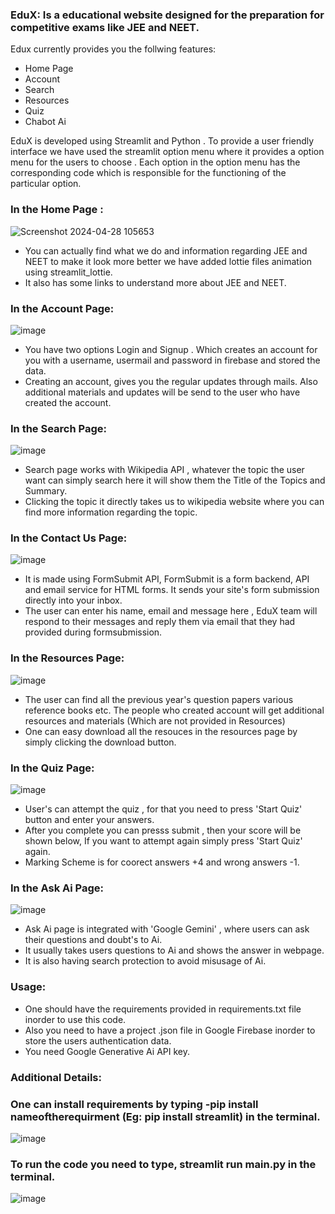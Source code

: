 ### EduX:  Is a educational website designed for the preparation for competitive exams like JEE and NEET.
Edux currently provides you the follwing features:
- Home Page
- Account
- Search
- Resources
- Quiz
- Chabot Ai
  
EduX is developed using Streamlit and Python . To provide a user friendly interface we have used the streamlit option menu where it provides a option menu for the users to choose . Each option in the option menu has the corresponding code which  is responsible for the functioning of the particular option.

### In the Home Page :
![Screenshot 2024-04-28 105653](https://github.com/chaitanya6777/web_EduX/assets/168096245/121d4d8a-e9fc-47b5-be2c-eecede626536)


- You can actually find what we do and information regarding JEE and NEET to make it look more better we have added lottie files animation using streamlit_lottie.
- It also has some links to understand more about JEE and NEET.

### In the Account Page:
![image](https://github.com/chaitanya6777/web_EduX/assets/168096245/e2174f21-cb53-4484-82a2-6a06d884a8a1)

- You have two options Login and Signup . Which creates an account for you with a username, usermail and password in firebase and stored the data.
- Creating an account, gives you the regular updates through mails. Also additional materials and updates will be send to the user who have created the account.

### In the Search Page:
![image](https://github.com/chaitanya6777/web_EduX/assets/168096245/3654573f-a799-4c84-9e42-f39f7da8fdc6)

- Search page works with Wikipedia API , whatever the topic the user want can simply search here it will show them the Title of the Topics and Summary.
- Clicking the topic it directly takes us to wikipedia website where you can find more information regarding the topic.

### In the Contact Us Page:
![image](https://github.com/chaitanya6777/web_EduX/assets/168096245/ac199126-3bbc-4e6c-ad20-cf5050c9c6ab)


- It is made using FormSubmit API, FormSubmit is a form backend, API and email service for HTML forms. It sends your site's form submission directly into your inbox.
- The user can enter his name, email and message  here , EduX team will respond to their messages and reply them via email that they had provided during formsubmission.

### In the Resources Page:
![image](https://github.com/chaitanya6777/web_EduX/assets/168096245/20bdffff-224f-4ef3-af3c-544002d8e3ef)


- The user can find all the previous year's question papers various reference books etc. The people who created account will get additional resources and materials (Which are not provided in Resources)
- One can easy download all the resouces in the resources page by simply clicking the download button.
  
### In the Quiz Page:
![image](https://github.com/chaitanya6777/web_EduX/assets/168096245/6d939248-34d8-4bc8-9fa4-03a9a1329506)


- User's can attempt the quiz , for that you need to press 'Start Quiz' button and enter your answers.
- After you complete you can presss submit , then your score will be shown below, If you want to attempt again simply press 'Start Quiz' again.
- Marking Scheme is for coorect answers +4 and wrong answers -1.

### In the Ask Ai Page:
![image](https://github.com/chaitanya6777/web_EduX/assets/168096245/8b5108a4-d1c8-4720-ae12-9a0114d33809)



- Ask Ai page is integrated with 'Google Gemini' , where users can ask their questions and doubt's to Ai.
- It usually takes users questions to Ai and shows the answer in webpage.
- It is also having search protection to avoid misusage of Ai.

### Usage:
- One should have the requirements provided in requirements.txt file inorder to use this code.
- Also you need to have a project .json file in Google Firebase inorder to store the users authentication data.
- You need Google Generative Ai API key.

### Additional Details:
### One can install requirements by typing -pip install nameoftherequirment (Eg: pip install streamlit) in the terminal.
![image](https://github.com/chaitanya6777/web_EduX/assets/168096245/93564229-caa0-4d25-92b1-13f89a34dbfa)


### To run the code you need to type,  streamlit run main.py in the terminal.
![image](https://github.com/chaitanya6777/web_EduX/assets/168096245/4a189320-565f-453d-bbd0-de45c3b43b69)



